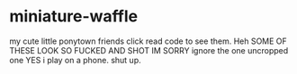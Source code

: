 # miniature-waffle
my cute little ponytown friends
click read code to see them. Heh
SOME OF THESE LOOK SO FUCKED AND SHOT IM SORRY ignore the one uncropped one YES i play on a phone. shut up.
